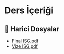 # Ders İçeriği


<!--Index-->

## 📂 Harici Dosyalar

- [Final ISG.pdf](./Final%20ISG.pdf)
- [Vize ISG.pdf](./Vize%20ISG.pdf)


<!--Index-->

